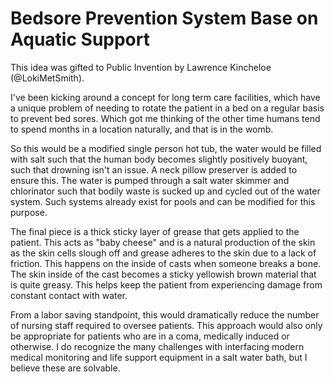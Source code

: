 # Bedsore Prevention System Base on Aquatic Support

This idea was gifted to Public Invention by Lawrence Kincheloe (@LokiMetSmith).

I've been kicking around a concept for long term care facilities, which have a unique problem of needing to rotate the patient in a bed on a regular basis to prevent bed sores. 
Which got me thinking of the other time humans tend to spend months in a location naturally, and that is in the womb. 

So this would be a modified single person hot tub, the water would be filled with salt such that the human body becomes slightly positively buoyant, such that drowning isn't an issue. 
A neck pillow preserver is added to ensure this. 
The water is pumped through a salt water skimmer and chlorinator such that bodily waste is sucked up and cycled out of the water system. 
Such systems already exist for pools and can be modified for this purpose. 

The final piece is a thick sticky layer of grease that gets applied to the patient. 
This acts as "baby cheese" and is a natural production of the skin as the skin cells slough off and grease adheres to the skin due to a lack of friction. 
This happens on the inside of casts when someone breaks a bone. 
The skin inside of the cast becomes a sticky yellowish brown material that is quite greasy. 
This helps keep the patient from experiencing damage from constant contact with water. 

From a labor saving standpoint, this would dramatically reduce the number of nursing staff required to oversee patients. 
This approach would also only be appropriate for patients who are in a coma, medically induced or otherwise. 
I do recognize the many challenges with interfacing modern medical monitoring and life support equipment in a salt water bath, but I believe these are solvable. 


